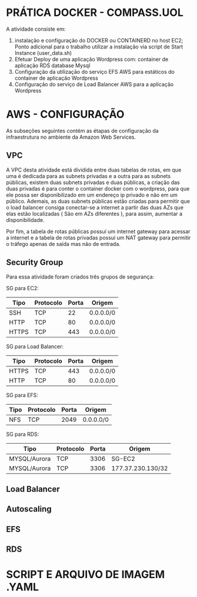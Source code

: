 # PRÁTICA DOCKER - COMPASS.UOL

A atividade consiste em:
1. instalação e configuração do DOCKER ou CONTAINERD no host EC2; Ponto adicional para o trabalho utilizar a instalação via script de Start Instance (user_data.sh) 
2. Efetuar Deploy de uma aplicação Wordpress com: container de aplicação RDS database Mysql 
3. Configuração da utilização do serviço EFS AWS para estáticos do container de aplicação Wordpress 
4. Configuração do serviço de Load Balancer AWS para a aplicação Wordpress

# AWS - CONFIGURAÇÃO

As subseções seguintes contém as étapas de configuração da infraestrutura no ambiente da Amazon Web Services.

## VPC

A VPC desta atividade está dividida entre duas tabelas de rotas, em que uma é dedicada para as subnets privadas e a outra para as subnets públicas, existem duas subnets privadas e duas públicas, a criação das duas privadas é para conter o container docker com o wordpress, para que ele possa ser disponibilizado em um endereço ip privado e não em um público. Ademais, as duas subnets públicas estão criadas para permitir que o load balancer consiga conectar-se a internet a partir das duas AZs que elas estão localizadas ( São em AZs diferentes ), para assim, aumentar a disponibilidade.

Por fim, a tabela de rotas públicas possuí um internet gateway para acessar a internet e a tabela de rotas privadas possuí um NAT gateway para permitir o tráfego apenas de saída mas não de entrada.

## Security Group

Para essa atividade foram criados três grupos de segurança:

SG para EC2:

|Tipo|Protocolo|Porta|Origem|
|----------|-----|-----|----|
|SSH|TCP|22|0.0.0.0/0|
|HTTP|TCP|80|0.0.0.0/0|
|HTTPS|TCP|443|0.0.0.0/0|

SG para Load Balancer:

|Tipo|Protocolo|Porta|Origem|
|----------|-----|-----|----|
|HTTPS|TCP|443|0.0.0.0/0|
|HTTP|TCP|80|0.0.0.0/0|

SG para EFS:

|Tipo|Protocolo|Porta|Origem|
|----------|-----|-----|----|
|NFS|TCP|2049|0.0.0.0/0|

SG para RDS:

|Tipo|Protocolo|Porta|Origem|
|----------|-----|-----|----|
|MYSQL/Aurora|TCP|3306|SG-EC2
|MYSQL/Aurora|TCP|3306|177.37.230.130/32|

## Load Balancer


## Autoscaling


## EFS


## RDS

# SCRIPT E ARQUIVO DE IMAGEM .YAML
